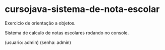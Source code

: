 # cursojava-sistema-de-nota-escolar
Exercicio de orientação a objetos.

Sistema de calculo de notas escolares rodando no console.

(usuario: admin)
(senha: admin)
